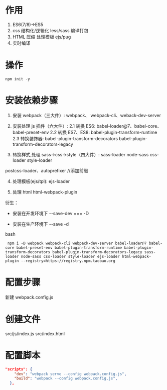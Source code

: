# 作用

1. ES6(7/8)->ES5
2. css 结构化/逻辑化
   less/sass 编译打包
3. HTML 压缩
   处理模板 ejs/pug
4. 实时编译

# 操作

```
npm init -y
```

# 安装依赖步骤

1. 安装 webpack（三大件）:
   webpack、 webpack-cli、weback-dev-server

2. 安装处理 js 插件（六大件）:
   2.1 转换 ES6:
   babel-loader@7、babel-core、babel-preset-env
   2.2 转换 ES7、ES8:
   babel-plugin-transform-runtime
   2.3 转换装饰器:
   babel-plugin-transform-decorators
   babel-plugin-transform-decorators-legacy

3. 转换样式,处理 sass->css->style（四大件）:
   sass-loader
   node-sass
   css-loader
   style-loader

postcss-loader、autoprefixer //添加前缀

4. 处理模板(ejs/tpl):
   ejs-loader

5. 处理 html
   html-webpack-plugin

衍生：

- 安装在开发环境下
  --save-dev === -D

- 安装在生产环境下
  --save -d

bash

```
 npm i -D webpack webpack-cli webpack-dev-server babel-loader@7 babel-core babel-preset-env babel-plugin-transform-runtime babel-plugin-transform-decorators babel-plugin-transform-decorators-legacy sass-loader node-sass css-loader style-loader ejs-loader html-webpack-plugin --registry=https://registry.npm.taobao.org
```

# 配置步骤

新建 webpack.config.js

# 创建文件

src/js/index.js
src/index.html

# 配置脚本

```json
"scripts": {
    "dev": "webpack serve --config webpack.config.js",
    "build": "webpack --config webpack.config.js",
  },
```
